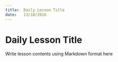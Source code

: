 ```yaml
---
title:  Daily Lesson Title
date:   13/10/2016
---
```


# Daily Lesson Title

Write lesson contents using Markdown format here
